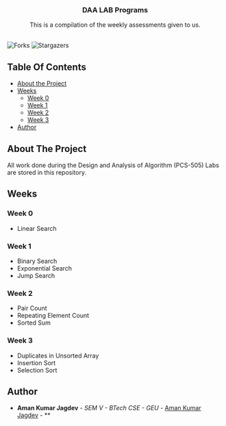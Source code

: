 <br/>
<p align="center">
  <h3 align="center">DAA LAB Programs</h3>

  <p align="center">
    This is a compilation of the weekly assessments given to us.
    <br/>
    <br/>
  </p>
</p>

![Forks](https://img.shields.io/github/forks/amanjagdev/daa-lab?style=social) ![Stargazers](https://img.shields.io/github/stars/amanjagdev/daa-lab?style=social)

## Table Of Contents

-   [About the Project](#about-the-project)
-   [Weeks](#weeks)
    -   [Week 0](#week-0)
    -   [Week 1](#week-1)
    -   [Week 2](#week-2)
    -   [Week 3](#week-3)
-   [Author](#author)

## About The Project

All work done during the Design and Analysis of Algorithm (PCS-505) Labs are stored in this repository.

## Weeks

### Week 0

-   Linear Search

### Week 1

-   Binary Search
-   Exponential Search
-   Jump Search

### Week 2

-   Pair Count
-   Repeating Element Count
-   Sorted Sum

### Week 3

-   Duplicates in Unsorted Array
-   Insertion Sort
-   Selection Sort

## Author

-   **Aman Kumar Jagdev** - _SEM V - BTech CSE - GEU_ - [Aman Kumar Jagdev](https://github.com/amanajgdev) - \*\*
